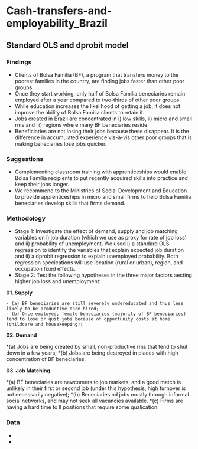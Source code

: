 # Cash-transfers-and-employability_Brazil
## Standard OLS and dprobit model

### Findings
- Clients of Bolsa Familia (BF), a program that transfers money to the poorest families in the country, are finding jobs faster than other poor groups.
- Once they start working, only half of Bolsa Familia beneciaries remain employed after a year compared to two-thirds of other poor groups. 
- While education increases the likelihood of getting a job, it does not improve the ability of Bolsa Familia clients to retain it.
- Jobs created in Brazil are concentrated in i) low skills, ii) micro and small rms and iii) regions where many BF beneciaries reside. 
- Beneficiaries are not losing their jobs because these disappear. It is the difference in accumulated experience vis-à-vis other poor groups that is making beneciaries lose jobs quicker.

### Suggestions
- Complementing classroom training with apprenticeships would enable Bolsa Familia recipients to put recently acquired skills into practice and keep their jobs
longer. 
- We recommend to the Ministries of Social Development and Education to provide apprenticeships in micro and small firms to help
Bolsa Familia beneciaries develop skills that firms demand. 

### Methodology
- Stage 1: Investigate the effect of demand, supply and job matching variables on i) job duration (which we use as proxy for rate of job loss) and ii) probability of unemployment. We used i) a standard OLS regression to identify the variables that explain expected job duration and ii) a dprobit regression to explain unemployed
probability. Both regression specications will use location (rural or urban), region, and occupation fixed effects.
- Stage 2: Test the following hypotheses in the three major factors aecting higher job loss and unemployment:

**01. Supply**

    - (a) BF beneciaries are still severely undereducated and thus less likely to be productive once hired;
    - (b) Once employed, female beneciaries (majority of BF beneciaries) tend to lose or quit jobs because of opportunity costs at home (childcare and housekeeping);

**02. Demand**

*(a) Jobs are being created by small, non-productive rms that tend to shut down in a few years;
*(b) Jobs are being destroyed in places with high concentration of BF beneciaries.

**03. Job Matching**

*(a) BF beneciaries are newcomers to job markets, and a good match is unlikely in their first or second job (under this hypothesis, high turnover is not necessarily negative);
*(b) Beneciaries nd jobs mostly through informal social networks, and may not seek all vacancies available.
*(c) Firms are having a hard time to ll positions that require some qualication.

### Data
-
-
